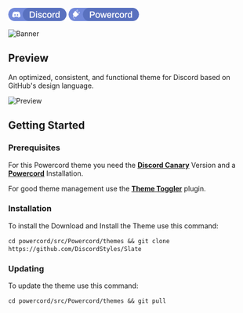 [![Discord](https://raw.githubusercontent.com/CorellanStoma/CorellanStoma/master/shields/discord.png)](https://discord.com/)
[![Powercord](https://raw.githubusercontent.com/CorellanStoma/CorellanStoma/master/shields/powercord.png)](https://powercord.dev/)

![Banner](https://user-images.githubusercontent.com/58918358/113757938-8b2bac00-9713-11eb-8fe9-02236e03b8d6.png)

## Preview

An optimized, consistent, and functional theme for Discord based on GitHub's design language.

![Preview](https://user-images.githubusercontent.com/58918358/113757840-633c4880-9713-11eb-8eba-24d0818ae3b8.png)

## Getting Started

### Prerequisites

For this Powercord theme you need the [**Discord Canary**](https://discordia.me/en/canary) Version and a [**Powercord**](https://powercord.dev/installation) Installation.

For good theme management use the [**Theme Toggler**](https://github.com/redstonekasi/theme-toggler) plugin.

### Installation

To install the Download and Install the Theme use this command:

```
cd powercord/src/Powercord/themes && git clone https://github.com/DiscordStyles/Slate
```

### Updating

To update the theme use this command:

```
cd powercord/src/Powercord/themes && git pull
```

